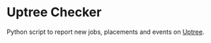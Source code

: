 # Uptree Checker

Python script to report new jobs, placements and events on [Uptree](https://uptree.co/).
